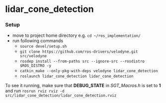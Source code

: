 # lidar_cone_detection

### Setup
* move to project home directory e.g. `cd ~/ros_implementation/`
* run following commands
  * `source devel/setup.sh`
  * `git clone https://github.com/ros-drivers/velodyne.git src/velodyne`
  * `rosdep install --from-paths src --ignore-src --rosdistro $ROS_DISTRO -y`
  * `catkin_make --only-pkg-with-deps velodyne lidar_cone_detection`
  * `roslaunch lidar_cone_detection lidar_cone_detection`

To see it running, make sure that **DEBUG_STATE** in _SGT_Macros.h_ is set to **1** and run `rosrun rviz rviz -d src/lidar_cone_detection/lidar_cone_detection.rviz`